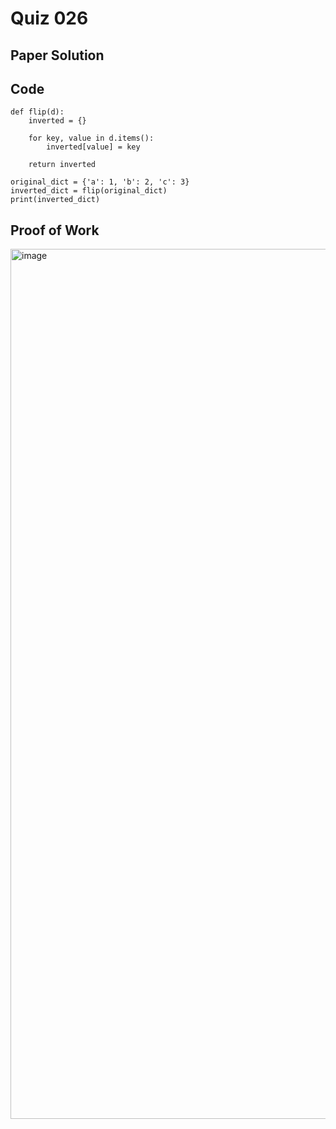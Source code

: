 # Quiz 026

## Paper Solution

## Code

```
def flip(d):
    inverted = {}

    for key, value in d.items():
        inverted[value] = key

    return inverted

original_dict = {'a': 1, 'b': 2, 'c': 3}
inverted_dict = flip(original_dict)
print(inverted_dict)
```
## Proof of Work

<img width="1392" alt="image" src="https://github.com/user-attachments/assets/a0ded82a-5b1a-42f0-bad8-ccc5f6f61949">
